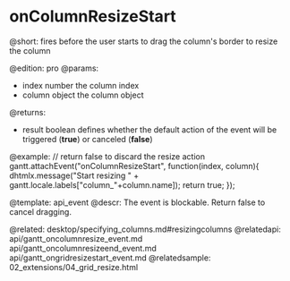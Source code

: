 onColumnResizeStart
=============

@short: fires before the user starts to drag the column's border to resize the column
	
@edition: pro
@params:
- index	number	the column index
- column	object	the column object

@returns:  
  - result     boolean       defines whether the default action of the event will be triggered (<b>true</b>) or canceled (<b>false</b>) 

@example:
// return false to discard the resize action
gantt.attachEvent("onColumnResizeStart", function(index, column){
	dhtmlx.message("Start resizing " + gantt.locale.labels["column_"+column.name]);
	return true;
});

@template:	api_event
@descr:
The event is blockable. Return false to cancel dragging.

@related:
	desktop/specifying_columns.md#resizingcolumns
@relatedapi:
	api/gantt_oncolumnresize_event.md
    api/gantt_oncolumnresizeend_event.md
    api/gantt_ongridresizestart_event.md
@relatedsample:
	02_extensions/04_grid_resize.html